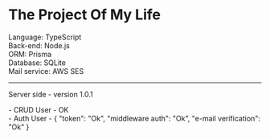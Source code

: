 # The Project Of My Life

Language: TypeScript<br>
Back-end: Node.js<br>
ORM: Prisma<br>
Database: SQLite<br>
Mail service: AWS SES<hr>

<p>Server side - version 1.0.1</p>
- CRUD User - OK <br>
- Auth User - {
"token": "Ok", 
"middleware auth": "Ok", 
"e-mail verification": "Ok"
}
